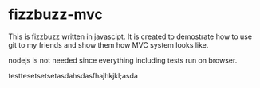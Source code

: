 # fizzbuzz-mvc

This is fizzbuzz written in javascipt.
It is created to demostrate how to use git to my friends and show them how MVC system looks like.

nodejs is not needed since everything including tests run on browser.


testtesetsetsetasdahsdasfhajhkjkl;asda
